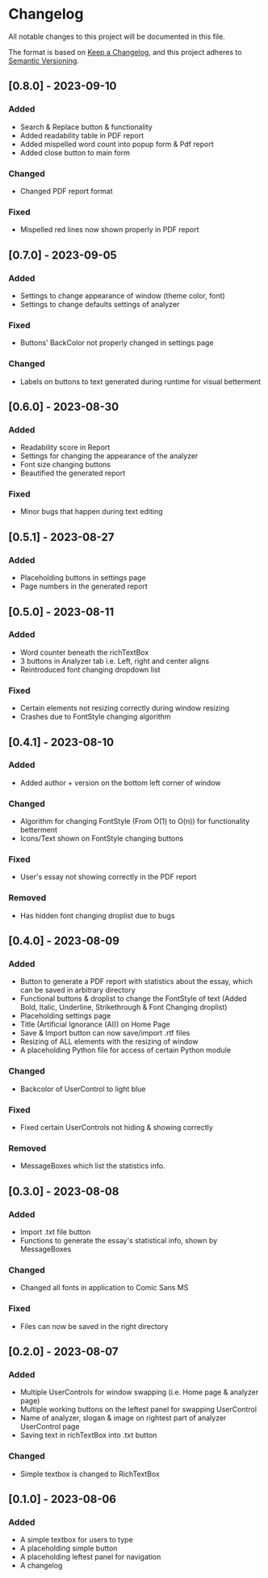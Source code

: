 # Changelog

All notable changes to this project will be documented in this file.

The format is based on [Keep a Changelog](https://keepachangelog.com/en/1.0.0/),
and this project adheres to [Semantic Versioning](https://semver.org/spec/v2.0.0.html).

## [0.8.0] - 2023-09-10

### Added
- Search & Replace button & functionality
- Added readability table in PDF report
- Added mispelled word count into popup form & Pdf report
- Added close button to main form

### Changed 
- Changed PDF report format

### Fixed
- Mispelled red lines now shown properly in PDF report

## [0.7.0] - 2023-09-05

### Added
- Settings to change appearance of window (theme color, font) 
- Settings to change defaults settings of analyzer

### Fixed
- Buttons' BackColor not properly changed in settings page

### Changed
- Labels on buttons to text generated during runtime for visual betterment

## [0.6.0] - 2023-08-30

### Added

- Readability score in Report
- Settings for changing the appearance of the analyzer
- Font size changing buttons
- Beautified the generated report

### Fixed

- Minor bugs that happen during text editing

## [0.5.1] - 2023-08-27

### Added

- Placeholding buttons in settings page
- Page numbers in the generated report

## [0.5.0] - 2023-08-11

### Added

- Word counter beneath the richTextBox
- 3 buttons in Analyzer tab i.e. Left, right and center aligns
- Reintroduced font changing dropdown list

### Fixed

- Certain elements not resizing correctly during window resizing
- Crashes due to FontStyle changing algorithm

## [0.4.1] - 2023-08-10

### Added

- Added author + version on the bottom left corner of window

### Changed

- Algorithm for changing FontStyle (From O(1) to O(n)) 
  for functionality betterment
- Icons/Text shown on FontStyle changing buttons

### Fixed

- User's essay not showing correctly in the PDF report

### Removed

- Has hidden font changing droplist due to bugs

## [0.4.0] - 2023-08-09

### Added

- Button to generate a PDF report with statistics about the essay,
  which can be saved in arbitrary directory
- Functional buttons & droplist to change the FontStyle of text 
  (Added Bold, Italic, Underline, Strikethrough & Font Changing droplist)
- Placeholding settings page
- Title (Artificial Ignorance (AI)) on Home Page
- Save & Import button can now save/import .rtf files
- Resizing of ALL elements with the resizing of window
- A placeholding Python file for access of certain Python module

### Changed

- Backcolor of UserControl to light blue

### Fixed

- Fixed certain UserControls not hiding & showing correctly

### Removed

- MessageBoxes which list the statistics info.

## [0.3.0] - 2023-08-08

### Added

- Import .txt file button
- Functions to generate the essay's statistical info,
  shown by MessageBoxes

### Changed

- Changed all fonts in application to Comic Sans MS

### Fixed

- Files can now be saved in the right directory

## [0.2.0] - 2023-08-07

### Added

- Multiple UserControls for window swapping (i.e. Home page & analyzer page)
- Multiple working buttons on the leftest panel for swapping UserControl 
- Name of analyzer, slogan & image on rightest part of analyzer UserControl page
- Saving text in richTextBox into .txt button

### Changed

- Simple textbox is changed to RichTextBox


## [0.1.0] - 2023-08-06

### Added

- A simple textbox for users to type
- A placeholding simple button 
- A placeholding leftest panel for navigation
- A changelog